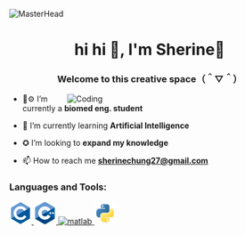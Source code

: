 ![MasterHead](https://i.pinimg.com/originals/da/e3/6a/dae36a74337de05e249ce5afcec907c1.gif)
<h1 align="center">hi hi 👋, I'm Sherine🌙</h1>
<h3 align="center">Welcome to this creative space（＾▽＾）</h3>
<img align="right" alt="Coding" width="400" src="https://i.pinimg.com/originals/22/22/bf/2222bf4e61a9c909705972dc2e1ad26a.gif">

- 🧫⚙️ I’m currently a **biomed eng. student**

- 🌱 I’m currently learning **Artificial Intelligence**

- ✪ I’m looking to **expand my knowledge**

- 📫 How to reach me **sherinechung27@gmail.com**

<h3 align="left">Languages and Tools:</h3>
<p align="left"> <a href="https://www.cprogramming.com/" target="_blank" rel="noreferrer"> <img src="https://raw.githubusercontent.com/devicons/devicon/master/icons/c/c-original.svg" alt="c" width="40" height="40"/> </a> <a href="https://www.w3schools.com/cpp/" target="_blank" rel="noreferrer"> <img src="https://raw.githubusercontent.com/devicons/devicon/master/icons/cplusplus/cplusplus-original.svg" alt="cplusplus" width="40" height="40"/> </a> <a href="https://www.mathworks.com/" target="_blank" rel="noreferrer"> <img src="https://upload.wikimedia.org/wikipedia/commons/2/21/Matlab_Logo.png" alt="matlab" width="40" height="40"/> </a> <a href="https://www.python.org" target="_blank" rel="noreferrer"> <img src="https://raw.githubusercontent.com/devicons/devicon/master/icons/python/python-original.svg" alt="python" width="40" height="40"/> </a> </p>
